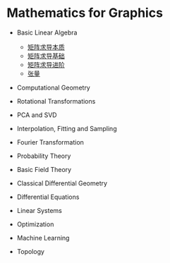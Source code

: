 # Mathematics for Graphics

- Basic Linear Algebra

  - [矩阵求导本质](https://zhuanlan.zhihu.com/p/263777564)
  - [矩阵求导基础](https://zhuanlan.zhihu.com/p/273729929)
  - [矩阵求导进阶](https://zhuanlan.zhihu.com/p/288541909)
  - [张量](https://zhuanlan.zhihu.com/p/614883192)

- Computational Geometry

- Rotational Transformations

- PCA and SVD

- Interpolation, Fitting and Sampling

- Fourier Transformation

- Probability Theory

- Basic Field Theory

- Classical Differential Geometry

- Differential Equations

- Linear Systems

- Optimization

- Machine Learning

- Topology
